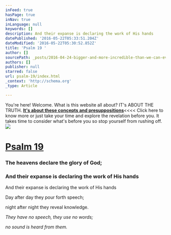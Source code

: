 ```yaml
---
inFeed: true
hasPage: true
inNav: true
inLanguage: null
keywords: []
description: And their expanse is declaring the work of His hands
datePublished: '2016-05-22T05:33:51.204Z'
dateModified: '2016-05-22T05:30:52.852Z'
title: 'Psalm 19 '
author: []
sourcePath: _posts/2016-04-24-bigger-and-more-incredible-than-we-can-ever-imagine.md
authors: []
publisher: null
starred: false
url: psalm-19/index.html
_context: 'http://schema.org'
_type: Article

---
```

You're here! Welcome. What is this website all about? IT's ABOUT THE TRUTH. [**It's about these concepts and presuppositions**][0]<<<< Click here to know more or just take your time and explore the revelation before you. It takes time to consider what's before you so stop yourself from rushing off.
![](https://the-grid-user-content.s3-us-west-2.amazonaws.com/d9fe2e5c-1171-4d42-9043-553d7ed17e92.jpg)

# [Psalm 19 ][1]

### The heavens declare the glory of God;

### And their expanse is declaring the work of His hands

And their expanse is declaring the work of His hands

Day after day they pour forth speech;

night after night they reveal knowledge.

_They have no speech, they use no words;_

_no sound is heard from them._

[0]: https://thegrid.ai/mindpebble/13667f92-cbd3-4376-8827-2cbe38b66769/
[1]: null